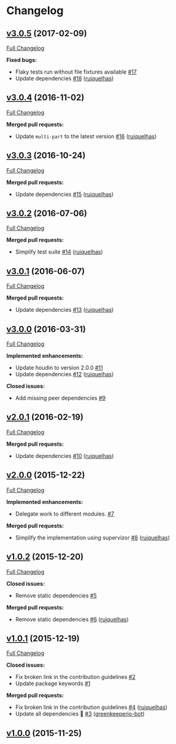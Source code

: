 # Changelog

## [v3.0.5](https://github.com/ruiquelhas/copperfield/tree/v3.0.5) (2017-02-09)
[Full Changelog](https://github.com/ruiquelhas/copperfield/compare/v3.0.4...v3.0.5)

**Fixed bugs:**

- Flaky tests run without file fixtures available [\#17](https://github.com/ruiquelhas/copperfield/issues/17)
- Update dependencies [\#18](https://github.com/ruiquelhas/copperfield/pull/18) ([ruiquelhas](https://github.com/ruiquelhas))

## [v3.0.4](https://github.com/ruiquelhas/copperfield/tree/v3.0.4) (2016-11-02)
[Full Changelog](https://github.com/ruiquelhas/copperfield/compare/v3.0.3...v3.0.4)

**Merged pull requests:**

- Update `multi-part` to the latest version [\#16](https://github.com/ruiquelhas/copperfield/pull/16) ([ruiquelhas](https://github.com/ruiquelhas))

## [v3.0.3](https://github.com/ruiquelhas/copperfield/tree/v3.0.3) (2016-10-24)
[Full Changelog](https://github.com/ruiquelhas/copperfield/compare/v3.0.2...v3.0.3)

**Merged pull requests:**

- Update dependencies [\#15](https://github.com/ruiquelhas/copperfield/pull/15) ([ruiquelhas](https://github.com/ruiquelhas))

## [v3.0.2](https://github.com/ruiquelhas/copperfield/tree/v3.0.2) (2016-07-06)
[Full Changelog](https://github.com/ruiquelhas/copperfield/compare/v3.0.1...v3.0.2)

**Merged pull requests:**

- Simplify test suite [\#14](https://github.com/ruiquelhas/copperfield/pull/14) ([ruiquelhas](https://github.com/ruiquelhas))

## [v3.0.1](https://github.com/ruiquelhas/copperfield/tree/v3.0.1) (2016-06-07)
[Full Changelog](https://github.com/ruiquelhas/copperfield/compare/v3.0.0...v3.0.1)

**Merged pull requests:**

- Update dependencies [\#13](https://github.com/ruiquelhas/copperfield/pull/13) ([ruiquelhas](https://github.com/ruiquelhas))

## [v3.0.0](https://github.com/ruiquelhas/copperfield/tree/v3.0.0) (2016-03-31)
[Full Changelog](https://github.com/ruiquelhas/copperfield/compare/v2.0.1...v3.0.0)

**Implemented enhancements:**

- Update houdin to version 2.0.0 [\#11](https://github.com/ruiquelhas/copperfield/issues/11)
- Update dependencies [\#12](https://github.com/ruiquelhas/copperfield/pull/12) ([ruiquelhas](https://github.com/ruiquelhas))

**Closed issues:**

- Add missing peer dependencies [\#9](https://github.com/ruiquelhas/copperfield/issues/9)

## [v2.0.1](https://github.com/ruiquelhas/copperfield/tree/v2.0.1) (2016-02-19)
[Full Changelog](https://github.com/ruiquelhas/copperfield/compare/v2.0.0...v2.0.1)

**Merged pull requests:**

- Update dependencies [\#10](https://github.com/ruiquelhas/copperfield/pull/10) ([ruiquelhas](https://github.com/ruiquelhas))

## [v2.0.0](https://github.com/ruiquelhas/copperfield/tree/v2.0.0) (2015-12-22)
[Full Changelog](https://github.com/ruiquelhas/copperfield/compare/v1.0.2...v2.0.0)

**Implemented enhancements:**

- Delegate work to different modules. [\#7](https://github.com/ruiquelhas/copperfield/issues/7)

**Merged pull requests:**

- Simplify the implementation using supervizor [\#8](https://github.com/ruiquelhas/copperfield/pull/8) ([ruiquelhas](https://github.com/ruiquelhas))

## [v1.0.2](https://github.com/ruiquelhas/copperfield/tree/v1.0.2) (2015-12-20)
[Full Changelog](https://github.com/ruiquelhas/copperfield/compare/v1.0.1...v1.0.2)

**Closed issues:**

- Remove static dependencies [\#5](https://github.com/ruiquelhas/copperfield/issues/5)

**Merged pull requests:**

- Remove static dependencies [\#6](https://github.com/ruiquelhas/copperfield/pull/6) ([ruiquelhas](https://github.com/ruiquelhas))

## [v1.0.1](https://github.com/ruiquelhas/copperfield/tree/v1.0.1) (2015-12-19)
[Full Changelog](https://github.com/ruiquelhas/copperfield/compare/v1.0.0...v1.0.1)

**Closed issues:**

- Fix broken link in the contribution guidelines [\#2](https://github.com/ruiquelhas/copperfield/issues/2)
- Update package keywords [\#1](https://github.com/ruiquelhas/copperfield/issues/1)

**Merged pull requests:**

- Fix broken link in the contribution guidelines [\#4](https://github.com/ruiquelhas/copperfield/pull/4) ([ruiquelhas](https://github.com/ruiquelhas))
- Update all dependencies 🌴 [\#3](https://github.com/ruiquelhas/copperfield/pull/3) ([greenkeeperio-bot](https://github.com/greenkeeperio-bot))

## [v1.0.0](https://github.com/ruiquelhas/copperfield/tree/v1.0.0) (2015-11-25)
